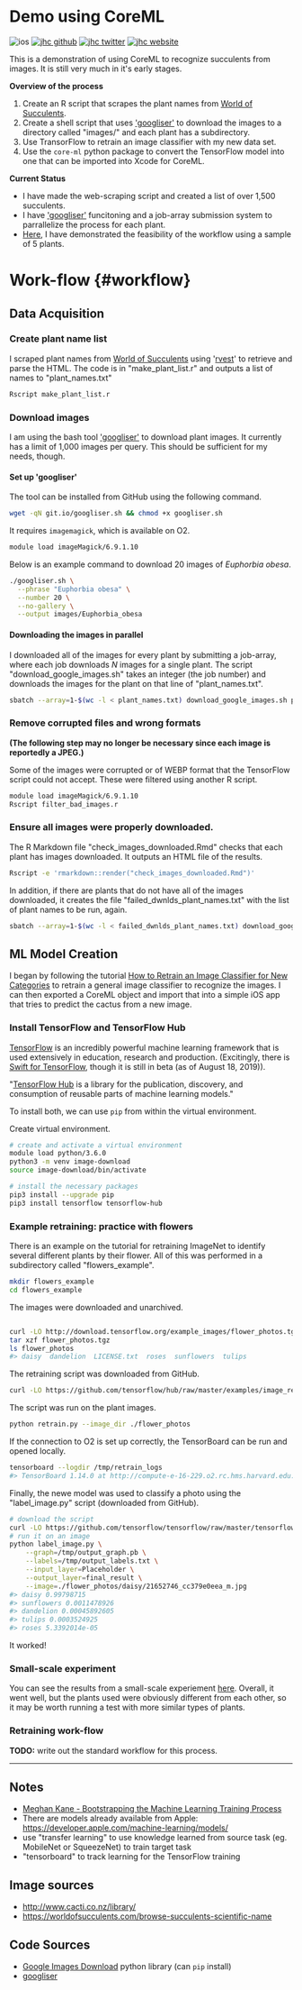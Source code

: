 # Demo using CoreML

![ios](https://img.shields.io/badge/iOS-Plant_Tracker-999999.svg?style=flat&logo=apple)
[![jhc github](https://img.shields.io/badge/GitHub-jhrcook-181717.svg?style=flat&logo=github)](https://github.com/jhrcook)
[![jhc twitter](https://img.shields.io/badge/Twitter-JoshDoesaThing-00aced.svg?style=flat&logo=twitter)](https://twitter.com/JoshDoesa)
[![jhc website](https://img.shields.io/badge/Website-Joshua_Cook-5087B2.svg?style=flat&logo=telegram)](https://joshuacook.netlify.com)



This is a demonstration of using CoreML to recognize succulents from images. It is still very much in it's early stages.

**Overview of the process**

1. Create an R script that scrapes the plant names from [World of Succulents](https://worldofsucculents.com/browse-succulents-scientific-name).
2. Create a shell script that uses ['googliser'](https://github.com/teracow/googliser) to download the images to a directory called "images/" and each plant has a subdirectory.
3. Use TransorFlow to retrain an image classifier with my new data set.
4. Use the `core-ml` python package to convert the TensorFlow model into one that can be imported into Xcode for CoreML.

**Current Status**

* I have made the web-scraping script and created a list of over 1,500 succulents.
* I have ['googliser'](https://github.com/teracow/googliser) funcitoning and a job-array submission system to parrallelize the process for each plant.
* [Here](./practice_plant_recognition.md), I have demonstrated the feasibility of the workflow using a sample of 5 plants.


# Work-flow {#workflow}

## Data Acquisition

### Create plant name list

I scraped plant names from [World of Succulents](https://worldofsucculents.com/browse-succulents-scientific-name) using '[rvest](https://cran.r-project.org/web/packages/rvest/index.html)' to retrieve and parse the HTML. The code is in "make\_plant\_list.r" and outputs a list of names to "plant_names.txt"

```bash
Rscript make_plant_list.r
```

### Download images

I am using the bash tool ['googliser'](https://github.com/teracow/googliser) to download plant images. It currently has a limit of 1,000 images  per query. This should be sufficient for my needs, though.

#### Set up 'googliser'

The tool can be installed from GitHub using the following command.

```bash
wget -qN git.io/googliser.sh && chmod +x googliser.sh
```

It requires `imagemagick`, which is available on O2.

```bash
module load imageMagick/6.9.1.10
```

Below is an example command to download 20 images of *Euphorbia obesa*.

```bash
./googliser.sh \
  --phrase "Euphorbia obesa" \
  --number 20 \
  --no-gallery \
  --output images/Euphorbia_obesa
```
#### Downloading the images in parallel

I downloaded all of the images for every plant by submitting a job-array, where each job downloads *N* images for a single plant. The script "download_google_images.sh" takes an integer (the job number) and downloads the images for the plant on that line of "plant_names.txt".

```bash
sbatch --array=1-$(wc -l < plant_names.txt) download_google_images.sh plant_names.txt
```

### Remove corrupted files and wrong formats

**(The following step may no longer be necessary since each image is reportedly a JPEG.)**

Some of the images were corrupted or of WEBP format that the TensorFlow script could not accept. These were filtered using another R script.

```bash
module load imageMagick/6.9.1.10
Rscript filter_bad_images.r
```

### Ensure all images were properly downloaded.

The R Markdown file "check_images_downloaded.Rmd" checks that each plant has images downloaded. It outputs an HTML file of the results.

```bash
Rscript -e 'rmarkdown::render("check_images_downloaded.Rmd")'
```

In addition, if there are plants that do not have all of the images downloaded, it creates the file "failed_dwnlds_plant_names.txt" with the list of plant names to be run, again.

```bash
sbatch --array=1-$(wc -l < failed_dwnlds_plant_names.txt) download_google_images.sh failed_dwnlds_plant_names.txt
```


## ML Model Creation

I began by following the tutorial [How to Retrain an Image Classifier for New Categories](https://www.tensorflow.org/hub/tutorials/image_retraining) to retrain a general image classifier to recognize the images. I can then exported a CoreML object and import that into a simple iOS app that tries to predict the cactus from a new image.

### Install TensorFlow and TensorFlow Hub

[TensorFlow](https://www.tensorflow.org) is an incredibly powerful machine learning framework that is used extensively in education, research and production. (Excitingly, there is [Swift for TensorFlow](https://www.tensorflow.org/swift), though it is still in beta (as of August 18, 2019)).

"[TensorFlow Hub](https://www.tensorflow.org/hub) is a library for the publication, discovery, and consumption of reusable parts of machine learning models."

To install both, we can use `pip` from within the virtual environment.

Create virtual environment.

```bash
# create and activate a virtual environment
module load python/3.6.0
python3 -m venv image-download
source image-download/bin/activate

# install the necessary packages
pip3 install --upgrade pip
pip3 install tensorflow tensorflow-hub
```

### Example retraining: practice with flowers

There is an example on the tutorial for retraining ImageNet to identify several different plants by their flower. All of this was performed in a subdirectory called "flowers_example".

```bash
mkdir flowers_example
cd flowers_example
```

The images were downloaded and unarchived.

```bash

curl -LO http://download.tensorflow.org/example_images/flower_photos.tgz
tar xzf flower_photos.tgz
ls flower_photos
#> daisy  dandelion  LICENSE.txt  roses  sunflowers  tulips
```

The retraining script was downloaded from GitHub.

```bash
curl -LO https://github.com/tensorflow/hub/raw/master/examples/image_retraining/retrain.py
```

The script was run on the plant images.

```bash
python retrain.py --image_dir ./flower_photos
```

If the connection to O2 is set up correctly, the TensorBoard can be run and opened locally.

```bash
tensorboard --logdir /tmp/retrain_logs
#> TensorBoard 1.14.0 at http://compute-e-16-229.o2.rc.hms.harvard.edu:6006/ (Press CTRL+C to quit)
```

Finally, the newe model was used to classify a photo using the "label_image.py" script (downloaded from GitHub).

```bash
# download the script
curl -LO https://github.com/tensorflow/tensorflow/raw/master/tensorflow/examples/label_image/label_image.py
# run it on an image
python label_image.py \
    --graph=/tmp/output_graph.pb \
    --labels=/tmp/output_labels.txt \
    --input_layer=Placeholder \
    --output_layer=final_result \
    --image=./flower_photos/daisy/21652746_cc379e0eea_m.jpg
#> daisy 0.99798715
#> sunflowers 0.0011478926
#> dandelion 0.00045892605
#> tulips 0.0003524925
#> roses 5.3392014e-05
```

It worked!

### Small-scale experiment

You can see the results from a small-scale experiement [here](./practice_plant_recognition.md). Overall, it went well, but the plants used were obviously different from each other, so it may be worth running a test with more similar types of plants.

### Retraining work-flow

**TODO:** write out the standard workflow for this process.

---

## Notes

- [Meghan Kane - Bootstrapping the Machine Learning Training Process](https://www.youtube.com/watch?v=ugiPfm8ICZo)
- There are models already available from Apple: https://developer.apple.com/machine-learning/models/
- use "transfer learning" to use knowledge learned from source task (eg. MobileNet or SqueezeNet) to train target task
- "tensorboard" to track learning for the TensorFlow training


## Image sources

* http://www.cacti.co.nz/library/
* https://worldofsucculents.com/browse-succulents-scientific-name


## Code Sources

* [Google Images Download](https://github.com/hardikvasa/google-images-download) python library (can `pip` install)
* [googliser](https://github.com/teracow/googliser)